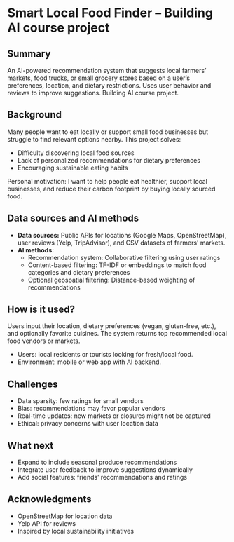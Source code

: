 # Smart Local Food Finder – Building AI course project

## Summary

An AI-powered recommendation system that suggests local farmers’ markets, food trucks, or small grocery stores based on a user’s preferences, location, and dietary restrictions. Uses user behavior and reviews to improve suggestions. Building AI course project.

## Background

Many people want to eat locally or support small food businesses but struggle to find relevant options nearby. This project solves:

* Difficulty discovering local food sources
* Lack of personalized recommendations for dietary preferences
* Encouraging sustainable eating habits

Personal motivation: I want to help people eat healthier, support local businesses, and reduce their carbon footprint by buying locally sourced food.

## Data sources and AI methods

* **Data sources:** Public APIs for locations (Google Maps, OpenStreetMap), user reviews (Yelp, TripAdvisor), and CSV datasets of farmers’ markets.
* **AI methods:**
  * Recommendation system: Collaborative filtering using user ratings
  * Content-based filtering: TF-IDF or embeddings to match food categories and dietary preferences
  * Optional geospatial filtering: Distance-based weighting of recommendations

## How is it used?

Users input their location, dietary preferences (vegan, gluten-free, etc.), and optionally favorite cuisines. The system returns top recommended local food vendors or markets.

* Users: local residents or tourists looking for fresh/local food.
* Environment: mobile or web app with AI backend.

## Challenges

* Data sparsity: few ratings for small vendors
* Bias: recommendations may favor popular vendors
* Real-time updates: new markets or closures might not be captured
* Ethical: privacy concerns with user location data

## What next

* Expand to include seasonal produce recommendations
* Integrate user feedback to improve suggestions dynamically
* Add social features: friends’ recommendations and ratings

## Acknowledgments

* OpenStreetMap for location data
* Yelp API for reviews
* Inspired by local sustainability initiatives

